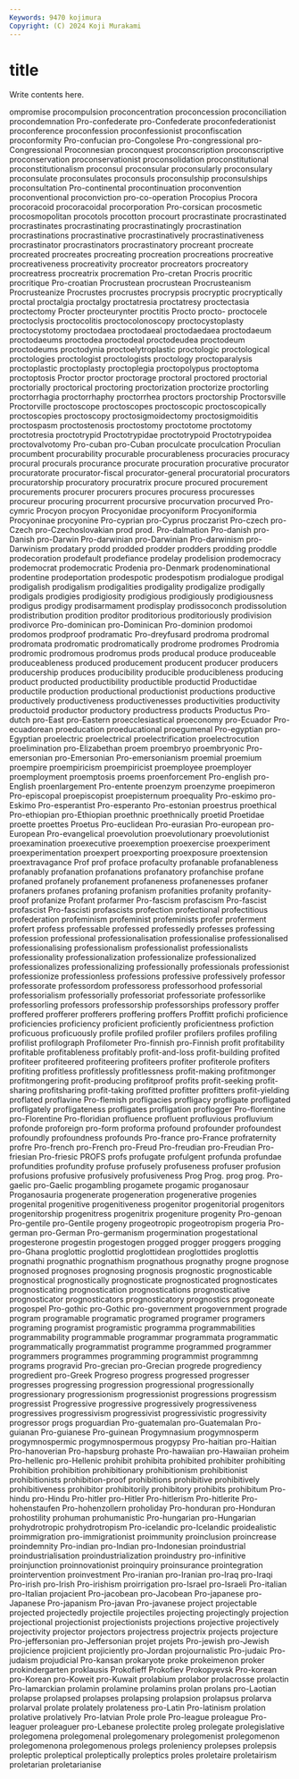 ```yaml
---
Keywords: 9470 kojimura
Copyright: (C) 2024 Koji Murakami
---
```


# title

Write contents here.



ompromise procompulsion proconcentration proconcession proconciliation
procondemnation Pro-confederate pro-Confederate proconfederationist proconference proconfession proconfessionist proconfiscation proconformity Pro-confucian
pro-Congolese Pro-congressional pro-Congressional Proconnesian proconquest proconscription proconscriptive proconservation proconservationist proconsolidation
proconstitutional proconstitutionalism proconsul proconsular proconsularly proconsulary proconsulate proconsulates proconsuls proconsulship
proconsulships proconsultation Pro-continental procontinuation proconvention proconventional proconviction pro-co-operation Procopius Procora
procoracoid procoracoidal procorporation Pro-corsican procosmetic procosmopolitan procotols procotton procourt procrastinate
procrastinated procrastinates procrastinating procrastinatingly procrastination procrastinations procrastinative procrastinatively procrastinativeness procrastinator
procrastinators procrastinatory procreant procreate procreated procreates procreating procreation procreations procreative
procreativeness procreativity procreator procreators procreatory procreatress procreatrix procremation Pro-cretan Procris
procritic procritique Pro-croatian Procrustean procrustean Procrusteanism Procrusteanize Procrustes procrustes procrypsis
procryptic procryptically proctal proctalgia proctalgy proctatresia proctatresy proctectasia proctectomy Procter
procteurynter proctitis Procto procto- proctocele proctoclysis proctocolitis proctocolonoscopy proctocystoplasty proctocystotomy
proctodaea proctodaeal proctodaedaea proctodaeum proctodaeums proctodea proctodeal proctodeudea proctodeum proctodeums
proctodynia proctoelytroplastic proctologic proctological proctologies proctologist proctologists proctology proctoparalysis proctoplastic
proctoplasty proctoplegia proctopolypus proctoptoma proctoptosis Proctor proctor proctorage proctoral proctored
proctorial proctorially proctorical proctoring proctorization proctorize proctorling proctorrhagia proctorrhaphy proctorrhea
proctors proctorship Proctorsville Proctorville proctoscope proctoscopes proctoscopic proctoscopically proctoscopies proctoscopy
proctosigmoidectomy proctosigmoiditis proctospasm proctostenosis proctostomy proctotome proctotomy proctotresia proctotrypid Proctotrypidae
proctotrypoid Proctotrypoidea proctovalvotomy Pro-cuban pro-Cuban proculcate proculcation Proculian procumbent procurability
procurable procurableness procuracies procuracy procural procurals procurance procurate procuration procurative
procurator procuratorate procurator-fiscal procurator-general procuratorial procurators procuratorship procuratory procuratrix procure
procured procurement procurements procurer procurers procures procuress procuresses procureur procuring
procurrent procursive procurvation procurved Pro-cymric Procyon procyon Procyonidae procyoniform Procyoniformia
Procyoninae procyonine Pro-cyprian pro-Cyprus proczarist Pro-czech pro-Czech pro-Czechoslovakian prod prod.
Pro-dalmation Pro-danish pro-Danish pro-Darwin Pro-darwinian pro-Darwinian Pro-darwinism pro-Darwinism prodatary prodd
prodded prodder prodders prodding proddle prodecoration prodefault prodefiance prodelay prodelision
prodemocracy prodemocrat prodemocratic Prodenia pro-Denmark prodenominational prodentine prodeportation prodespotic prodespotism
prodialogue prodigal prodigalish prodigalism prodigalities prodigality prodigalize prodigally prodigals prodigies
prodigiosity prodigious prodigiously prodigiousness prodigus prodigy prodisarmament prodisplay prodissoconch prodissolution
prodistribution prodition proditor proditorious proditoriously prodivision prodivorce Pro-dominican pro-Dominican Pro-dominion
prodomoi prodomos prodproof prodramatic Pro-dreyfusard prodroma prodromal prodromata prodromatic prodromatically
prodrome prodromes Prodromia prodromic prodromous prodromus prods producal produce produceable
produceableness produced producement producent producer producers producership produces producibility producible
producibleness producing product producted productibility productible productid Productidae productile production
productional productionist productions productive productively productiveness productivenesses productivities productivity productoid
productor productory productress products Productus Pro-dutch pro-East pro-Eastern proecclesiastical proeconomy
pro-Ecuador Pro-ecuadorean proeducation proeducational proegumenal Pro-egyptian pro-Egyptian proelectric proelectrical proelectrification
proelectrocution proelimination pro-Elizabethan proem proembryo proembryonic Pro-emersonian pro-Emersonian Pro-emersonianism proemial
proemium proempire proempiricism proempiricist proemployee proemployer proemployment proemptosis proems proenforcement
Pro-english pro-English proenlargement Pro-entente proenzym proenzyme proepimeron Pro-episcopal proepiscopist proepisternum
proequality Pro-eskimo pro-Eskimo Pro-esperantist Pro-esperanto Pro-estonian proestrus proethical Pro-ethiopian pro-Ethiopian
proethnic proethnically proetid Proetidae proette proettes Proetus Pro-euclidean Pro-eurasian Pro-european
pro-European Pro-evangelical proevolution proevolutionary proevolutionist proexamination proexecutive proexemption proexercise proexperiment
proexperimentation proexpert proexporting proexposure proextension proextravagance Prof prof proface profaculty
profanable profanableness profanably profanation profanations profanatory profanchise profane profaned profanely
profanement profaneness profanenesses profaner profaners profanes profaning profanism profanities profanity
profanity-proof profanize Profant profarmer Pro-fascism profascism Pro-fascist profascist Pro-fascisti profascists
profection profectional profectitious profederation profeminism profeminist profeminists profer proferment profert
profess professable professed professedly professes professing profession professional professionalisation professionalise
professionalised professionalising professionalism professionalist professionalists professionality professionalization professionalize professionalized professionalizes
professionalizing professionally professionals professionist professionize professionless professions professive professively professor
professorate professordom professoress professorhood professorial professorialism professorially professoriat professoriate professorlike
professorling professors professorship professorships professory proffer proffered profferer profferers proffering
proffers Proffitt profichi proficience proficiencies proficiency proficient proficiently proficientness profiction
proficuous proficuously profile profiled profiler profilers profiles profiling profilist profilograph
Profilometer Pro-finnish pro-Finnish profit profitability profitable profitableness profitably profit-and-loss profit-building
profited profiteer profiteered profiteering profiteers profiter profiterole profiters profiting profitless
profitlessly profitlessness profit-making profitmonger profitmongering profit-producing profitproof profits profit-seeking profit-sharing
profitsharing profit-taking profitted profitter profitters profit-yielding proflated proflavine Pro-flemish profligacies
profligacy profligate profligated profligately profligateness profligates profligation proflogger Pro-florentine pro-Florentine
Pro-floridian profluence profluent profluvious profluvium profonde proforeign pro-form proforma profound
profounder profoundest profoundly profoundness profounds Pro-france pro-France profraternity profre Pro-french
pro-French pro-Freud Pro-freudian pro-Freudian Pro-friesian Pro-friesic PROFS profs profugate profulgent
profunda profundae profundities profundity profuse profusely profuseness profuser profusion profusions
profusive profusively profusiveness Prog Prog. prog prog. Pro-gaelic pro-Gaelic progambling
progamete progamic proganosaur Proganosauria progenerate progeneration progenerative progenies progenital progenitive
progenitiveness progenitor progenitorial progenitors progenitorship progenitress progenitrix progeniture progenity Pro-genoan
Pro-gentile pro-Gentile progeny progeotropic progeotropism progeria Pro-german pro-German Pro-germanism progermination
progestational progesterone progestin progestogen progged progger proggers progging pro-Ghana proglottic
proglottid proglottidean proglottides proglottis prognathi prognathic prognathism prognathous prognathy progne
prognose prognosed prognoses prognosing prognosis prognostic prognosticable prognostical prognostically prognosticate
prognosticated prognosticates prognosticating prognostication prognostications prognosticative prognosticator prognosticators prognosticatory prognostics
progoneate progospel Pro-gothic pro-Gothic pro-government progovernment prograde program programable programatic
programed programer programers programing programist programistic programma programmabilities programmability programmable
programmar programmata programmatic programmatically programmatist programme programmed programmer programmers programmes
programming programmist programmng programs progravid Pro-grecian pro-Grecian progrede progrediency progredient
pro-Greek Progreso progress progressed progresser progresses progressing progression progressional progressionally
progressionary progressionism progressionist progressions progressism progressist Progressive progressive progressively progressiveness
progressives progressivism progressivist progressivistic progressivity progressor progs proguardian Pro-guatemalan pro-Guatemalan
Pro-guianan Pro-guianese Pro-guinean Progymnasium progymnosperm progymnospermic progymnospermous progypsy Pro-haitian pro-Haitian
Pro-hanoverian Pro-hapsburg prohaste Pro-hawaiian pro-Hawaiian proheim Pro-hellenic pro-Hellenic prohibit prohibita
prohibited prohibiter prohibiting Prohibition prohibition prohibitionary prohibitionism prohibitionist prohibitionists prohibition-proof
prohibitions prohibitive prohibitively prohibitiveness prohibitor prohibitorily prohibitory prohibits prohibitum Pro-hindu
pro-Hindu Pro-hitler pro-Hitler Pro-hitlerism Pro-hitlerite Pro-hohenstaufen Pro-hohenzollern proholiday Pro-honduran pro-Honduran
prohostility prohuman prohumanistic Pro-hungarian pro-Hungarian prohydrotropic prohydrotropism Pro-icelandic pro-Icelandic proidealistic
proimmigration pro-immigrationist proimmunity proinclusion proincrease proindemnity Pro-indian pro-Indian pro-Indonesian proindustrial
proindustrialisation proindustrialization proindustry pro-infinitive proinjunction proinnovationist proinquiry proinsurance prointegration prointervention
proinvestment Pro-iranian pro-Iranian pro-Iraq pro-Iraqi Pro-irish pro-Irish Pro-irishism proirrigation pro-Israel
pro-Israeli Pro-italian pro-Italian projacient Pro-jacobean pro-Jacobean Pro-japanese pro-Japanese Pro-japanism Pro-javan
Pro-javanese project projectable projected projectedly projectile projectiles projecting projectingly projection
projectional projectionist projectionists projections projective projectively projectivity projector projectors projectress
projectrix projects projecture Pro-jeffersonian pro-Jeffersonian projet projets Pro-jewish pro-Jewish projicience
projicient projiciently pro-Jordan projournalistic Pro-judaic Pro-judaism projudicial Pro-kansan prokaryote proke
prokeimenon proker prokindergarten proklausis Prokofieff Prokofiev Prokopyevsk Pro-korean pro-Korean pro-Koweit
pro-Kuwait prolabium prolabor prolacrosse prolactin Pro-lamarckian prolamin prolamine prolamins prolan
prolans pro-Laotian prolapse prolapsed prolapses prolapsing prolapsion prolapsus prolarva prolarval
prolate prolately prolateness pro-Latin Pro-latinism prolation prolative prolatively Pro-latvian Prole
prole Pro-league proleague Pro-leaguer proleaguer pro-Lebanese prolectite proleg prolegate prolegislative
prolegomena prolegomenal prolegomenary prolegomenist prolegomenon prolegomenona prolegomenous prolegs proleniency prolepses
prolepsis proleptic proleptical proleptically proleptics proles proletaire proletairism proletarian proletarianise
